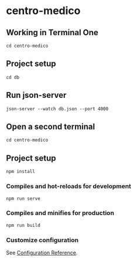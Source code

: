# centro-medico

## Working in Terminal One
```
cd centro-medico
```

## Project setup
```
cd db
```

## Run json-server
```
json-server --watch db.json --port 4000
```

## Open a second terminal
```
cd centro-medico
```

## Project setup
```
npm install
```

### Compiles and hot-reloads for development
```
npm run serve
```

### Compiles and minifies for production
```
npm run build
```

### Customize configuration
See [Configuration Reference](https://cli.vuejs.org/config/).

